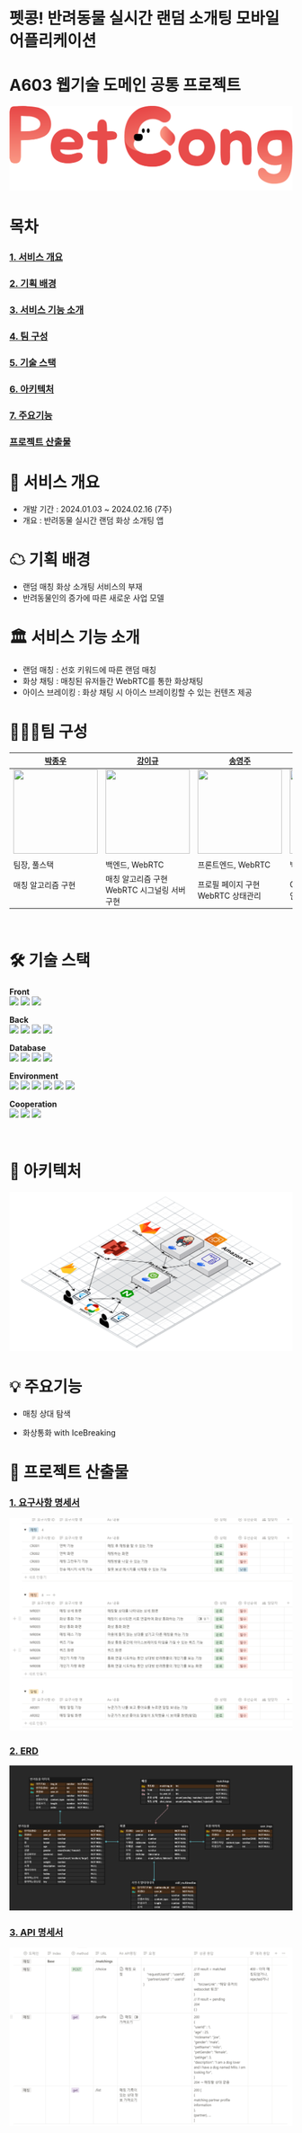 # 펫콩! 반려동물 실시간 랜덤 소개팅 모바일 어플리케이션
# A603 웹기술 도메인 공통 프로젝트


![petcong](./asset/logo.png)

# 목차

### [**1. 서비스 개요**](#📌-서비스-개요)

### [**2. 기획 배경**](#☁-기획-배경)

### [**3. 서비스 기능 소개**](#🏛-서비스-기능-소개)

### [**4. 팀 구성**](#👨🏻‍💻-팀-구성)

### [**5. 기술 스택**](#🛠️-기술-스택)

### [**6. 아키텍처**](#🎨-아키텍처)

### [**7. 주요기능**](#💡-주요기능)

### [**프로젝트 산출물**](#📄-프로젝트-산출물)


# 📌 서비스 개요

- 개발 기간 : 2024.01.03 ~ 2024.02.16 (7주)
- 개요 : 반려동물 실시간 랜덤 화상 소개팅 앱

# ☁ 기획 배경

- 랜덤 매칭 화상 소개팅 서비스의 부재
- 반려동물인의 증가에 따른 새로운 사업 모델

# 🏛 서비스 기능 소개

- 랜덤 매칭 : 선호 키워드에 따른 랜덤 매칭
- 화상 채팅 : 매칭된 유저들간 WebRTC를 통한 화상채팅
- 아이스 브레이킹 : 화상 채팅 시 아이스 브레이킹할 수 있는 컨텐츠 제공

# 👨🏻‍💻팀 구성

| [박종우](https://github.com/jong29)                                                       | [강이규](https://github.com/EhighG)                                                      | [송영주](https://github.com/youngjoo0108)                                                     | [신문영](https://github.com/ztrl)                                                   | [이정호](https://github.com/paul-lee-dev)                                                     | [주재원](https://github.com/jujaewon)                                                 |
| ------------------------------------------------------------------------------------------ | ----------------------------------------------------------------------------------------- | ------------------------------------------------------------------------------------------ | ------------------------------------------------------------------------------------------ | ----------------------------------------------------------------------------------------- | ----------------------------------------------------------------------------------------- |
| <img src="https://avatars.githubusercontent.com/u/73991112?v=4" width="150" height="150"> | <img src="https://avatars.githubusercontent.com/u/71206505?v=4" width="150" height="150"> | <img src="https://avatars.githubusercontent.com/u/139421269?v=4" width="150" height="150"> | <img src="https://avatars.githubusercontent.com/u/88647858?v=4" width="150" height="150"> | <img src="https://avatars.githubusercontent.com/u/91371560?v=4" width="150" height="150"> | <img src="https://avatars.githubusercontent.com/u/139421112?v=4" width="150" height="150"> |
| 팀장, 풀스택                                                                               | 백엔드, WebRTC                                                                                    | 프론트엔드, WebRTC                                                                              | 백엔드, 인프라                                                                                | 프론트엔드                                                                                    | 프론트엔드                                                                                    |
| 매칭 알고리즘 구현<br/> <br/>                                | 매칭 알고리즘 구현<br/>WebRTC 시그널링 서버 구현<br/>                                           | 프로필 페이지 구현<br/>WebRTC 상태관리<br/>                                           | CI/CD 구축<br/> 인증/인가 서비스 구현<br/>                                            | 매칭페이지 구현<br/> Firebase 소셜로그인 구현                                               | 프로필 입력 구현<br/> UI/UX 디자인<br/>                                               |

<br/>

# 🛠️ 기술 스택

**Front**
<br/>
<img src="https://img.shields.io/badge/flutter-02569B?style=for-the-badge&logo=flutter&logoColor=white" width="auto" height="25">
<img src="https://img.shields.io/badge/getx-8A2BE2?style=for-the-badge&logo=getx&logoColor=white" width="auto" height="25">
<img src="https://img.shields.io/badge/webrtc-333333?style=for-the-badge&logo=webrtc&logoColor=white" width="auto" height="25">

**Back**
<br/>
<img src="https://img.shields.io/badge/springboot-6DB33F?style=for-the-badge&logo=springboot&logoColor=white" width="auto" height="25">
<img src="https://img.shields.io/badge/SPRING DATA JPA-6DB33F?style=for-the-badge&logoColor=white" width="auto" height="25">
<img src="https://img.shields.io/badge/querydsl-669DF6?style=for-the-badge&logoColor=white" width="auto" height="25">
<img src="https://img.shields.io/badge/SPRING SECURITY-6DB33F?style=for-the-badge&logo=springsecurity&logoColor=white" width="auto" height="25">

**Database**
<br/>
<img src="https://img.shields.io/badge/mysql-4479A1?style=for-the-badge&logo=mysql&logoColor=white" width="auto" height="25">
<img src="https://img.shields.io/badge/redis-DC382D?style=for-the-badge&logo=redis&logoColor=white" width="auto" height="25">
<img src="https://img.shields.io/badge/firebase-FFCA28?style=for-the-badge&logo=firebase&logoColor=white" width="auto" height="25">
<img src="https://img.shields.io/badge/amazons3-569A31?style=for-the-badge&logo=amazons3&logoColor=white" width="auto" height="25">

**Environment**
<br/>
<img src="https://img.shields.io/badge/nginx-009639?style=for-the-badge&logo=nginx&logoColor=white" width="auto" height="25">
<img src="https://img.shields.io/badge/docker-2496ED?style=for-the-badge&logo=docker&logoColor=white" width="auto" height="25">
<img src="https://img.shields.io/badge/EC2-FF9900?style=for-the-badge&logo=amazonec2&logoColor=white" width="auto" height="25">
<img src="https://img.shields.io/badge/jenkins-D24939?style=for-the-badge&logo=jenkins&logoColor=white" width="auto" height="25">
<img src="https://img.shields.io/badge/prometheus-E6522C?style=for-the-badge&logo=prometheus&logoColor=white" width="auto" height="25">
<img src="https://img.shields.io/badge/grafana-F46800?style=for-the-badge&logo=grafana&logoColor=white" width="auto" height="25">

**Cooperation**
<br/>
<img src="https://img.shields.io/badge/gitlab-FC6D26?style=for-the-badge&logo=gitlab&logoColor=white" width="auto" height="25">
<img src="https://img.shields.io/badge/jira-0052CC?style=for-the-badge&logo=jira&logoColor=white" width="auto" height="25">
<img src="https://img.shields.io/badge/notion-000000?style=for-the-badge&logo=notion&logoColor=white" width="auto" height="25">

<br/>

# 🎨 아키텍처

![아키텍처](./asset/architecture.png)
<br/>

# 💡 주요기능

- 매칭 상대 탐색


- 화상통화 with IceBreaking



# 📄 프로젝트 산출물

### [1. 요구사항 명세서]()

![Required](./asset/required.png)

### [2. ERD]()

![ERD](./asset/erd.png)

### [3. API 명세서]()

![API](./asset/api.png)
<br/>


